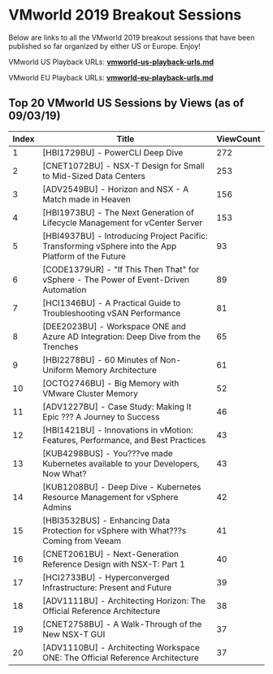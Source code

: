 # VMworld 2019 Breakout Sessions

Below are links to all the VMworld 2019 breakout sessions that have been published so far organized by either US or Europe. Enjoy!

VMworld US Playback URLs: **[vmworld-us-playback-urls.md](vmworld-us-playback-urls.md)**

VMworld EU Playback URLs: **[vmworld-eu-playback-urls.md](vmworld-eu-playback-urls.md)**

## Top 20 VMworld US Sessions by Views (as of 09/03/19)

| ﻿Index | Title                                                                                               | ViewCount |
|-------|-----------------------------------------------------------------------------------------------------|-----------|
| 1     | [HBI1729BU] - PowerCLI Deep Dive                                                                    | 272       |
| 2     | [CNET1072BU] - NSX-T Design for Small to Mid-Sized Data Centers                                     | 253       |
| 3     | [ADV2549BU] - Horizon and NSX - A Match made in Heaven                                              | 156       |
| 4     | [HBI1973BU] - The Next Generation of Lifecycle Management for vCenter Server                        | 153       |
| 5     | [HBI4937BU] - Introducing Project Pacific: Transforming vSphere into the App Platform of the Future | 93        |
| 6     | [CODE1379UR] - "If This Then That" for vSphere - The Power of Event-Driven Automation               | 89        |
| 7     | [HCI1346BU] - A Practical Guide to Troubleshooting vSAN Performance                                 | 81        |
| 8     | [DEE2023BU] - Workspace ONE and Azure AD Integration: Deep Dive from the Trenches                   | 65        |
| 9     | [HBI2278BU] - 60 Minutes of Non-Uniform Memory Architecture                                         | 61        |
| 10    | [OCTO2746BU] - Big Memory with VMware Cluster Memory                                                | 52        |
| 11    | [ADV1227BU] - Case Study: Making It Epic ??? A Journey to Success                                   | 46        |
| 12    | [HBI1421BU] - Innovations in vMotion: Features, Performance, and Best Practices                     | 43        |
| 13    | [KUB4298BUS] - You???ve made Kubernetes available to your Developers, Now What?                     | 43        |
| 14    | [KUB1208BU] - Deep Dive - Kubernetes Resource Management for vSphere Admins                         | 42        |
| 15    | [HBI3532BUS] - Enhancing Data Protection for vSphere with What???s Coming from Veeam                | 41        |
| 16    | [CNET2061BU] - Next-Generation Reference Design with NSX-T: Part 1                                  | 40        |
| 17    | [HCI2733BU] - Hyperconverged Infrastructure: Present and Future                                     | 39        |
| 18    | [ADV1111BU] -  Architecting Horizon: The Official Reference Architecture                            | 38        |
| 19    | [CNET2758BU] - A Walk-Through of the New NSX-T GUI                                                  | 37        |
| 20    | [ADV1110BU] - Architecting Workspace ONE: The Official Reference Architecture                       | 37        |